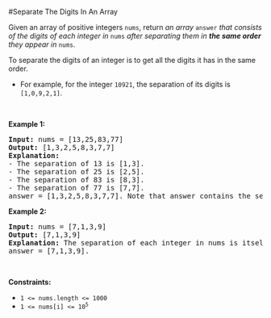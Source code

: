 #Separate The Digits In An Array
<p>Given an array of positive integers <code>nums</code>, return <em>an array </em><code>answer</code><em> that consists of the digits of each integer in </em><code>nums</code><em> after separating them in <strong>the same order</strong> they appear in </em><code>nums</code>.</p>
<p>To separate the digits of an integer is to get all the digits it has in the same order.</p>
<ul>
<li>For example, for the integer <code>10921</code>, the separation of its digits is <code>[1,0,9,2,1]</code>.</li>
</ul>
<p> </p>
<p><strong class="example">Example 1:</strong></p>
<pre><strong>Input:</strong> nums = [13,25,83,77]
<strong>Output:</strong> [1,3,2,5,8,3,7,7]
<strong>Explanation:</strong> 
- The separation of 13 is [1,3].
- The separation of 25 is [2,5].
- The separation of 83 is [8,3].
- The separation of 77 is [7,7].
answer = [1,3,2,5,8,3,7,7]. Note that answer contains the separations in the same order.
</pre>
<p><strong class="example">Example 2:</strong></p>
<pre><strong>Input:</strong> nums = [7,1,3,9]
<strong>Output:</strong> [7,1,3,9]
<strong>Explanation:</strong> The separation of each integer in nums is itself.
answer = [7,1,3,9].
</pre>
<p> </p>
<p><strong>Constraints:</strong></p>
<ul>
<li><code>1 &lt;= nums.length &lt;= 1000</code></li>
<li><code>1 &lt;= nums[i] &lt;= 10<sup>5</sup></code></li>
</ul>
